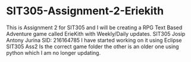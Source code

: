 # SIT305-Assignment-2-Eriekith
This is Assignment 2 for SIT305 and I will be creating a RPG Text Based Adventure game called ErieKith with Weekly/Daily updates.
SIT305
Josip Antony Jurina
SID: 216164785
I have started working on it using Eclipse
SIT305 Ass2 Is the correct game folder the other is an older one using python which I am no longer updating.




